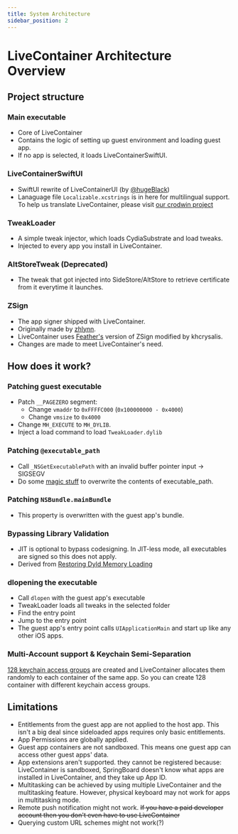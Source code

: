 ```yaml
---
title: System Architecture
sidebar_position: 2
---
```


# LiveContainer Architecture Overview

## Project structure

### Main executable

- Core of LiveContainer
- Contains the logic of setting up guest environment and loading guest app.
- If no app is selected, it loads LiveContainerSwiftUI.

### LiveContainerSwiftUI

- SwiftUI rewrite of LiveContainerUI (by [@hugeBlack](https://github.com/hugeBlack))
- Lanaguage file `Localizable.xcstrings` is in here for multilingual support. To help us translate LiveContainer, please visit [our crodwin project](https://crowdin.com/project/livecontainer)

### TweakLoader

- A simple tweak injector, which loads CydiaSubstrate and load tweaks.
- Injected to every app you install in LiveContainer.

### AltStoreTweak (Deprecated)

- The tweak that got injected into SideStore/AltStore to retrieve certificate from it everytime it launches.

### ZSign

- The app signer shipped with LiveContainer.
- Originally made by [zhlynn](https://github.com/zhlynn/zsign).
- LiveContainer uses [Feather's](https://github.com/khcrysalis/Feather) version of ZSign modified by khcrysalis.
- Changes are made to meet LiveContainer's need.

## How does it work?

### Patching guest executable

- Patch `__PAGEZERO` segment:
  - Change `vmaddr` to `0xFFFFC000` (`0x100000000 - 0x4000`)
  - Change `vmsize` to `0x4000`
- Change `MH_EXECUTE` to `MH_DYLIB`.
- Inject a load command to load `TweakLoader.dylib`

### Patching `@executable_path`

- Call `_NSGetExecutablePath` with an invalid buffer pointer input -> SIGSEGV
- Do some [magic stuff](https://github.com/khanhduytran0/LiveContainer/blob/5ef1e6a/main.m#L74-L115) to overwrite the contents of executable_path.

### Patching `NSBundle.mainBundle`

- This property is overwritten with the guest app's bundle.

### Bypassing Library Validation

- JIT is optional to bypass codesigning. In JIT-less mode, all executables are signed so this does not apply.
- Derived from [Restoring Dyld Memory Loading](https://blog.xpnsec.com/restoring-dyld-memory-loading)

### dlopening the executable

- Call `dlopen` with the guest app's executable
- TweakLoader loads all tweaks in the selected folder
- Find the entry point
- Jump to the entry point
- The guest app's entry point calls `UIApplicationMain` and start up like any other iOS apps.

### Multi-Account support & Keychain Semi-Separation

[128 keychain access groups](./entitlements.xml) are created and LiveContainer allocates them randomly to each container of the same app. So you can create 128 container with different keychain access groups.

## Limitations

- Entitlements from the guest app are not applied to the host app. This isn't a big deal since sideloaded apps requires only basic entitlements.
- App Permissions are globally applied.
- Guest app containers are not sandboxed. This means one guest app can access other guest apps' data.
- App extensions aren't supported. they cannot be registered because: LiveContainer is sandboxed, SpringBoard doesn't know what apps are installed in LiveContainer, and they take up App ID.
- Multitasking can be achieved by using multiple LiveContainer and the multitasking feature. However, physical keyboard may not work for apps in multitasking mode.
- Remote push notification might not work. ~~If you have a paid developer account then you don't even have to use LiveContainer~~
- Querying custom URL schemes might not work(?)
